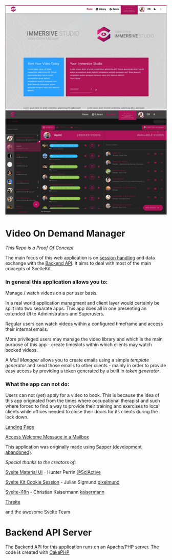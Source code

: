 <img src="./images/hero.jpg" alt="banner hero immercive studio">
<img src="./images/hero_2.jpg" alt="banner hero immercive studio">

# Video On Demand Manager

*This Repo is a Proof Of Concept*

The main focus of this web application is on [session handling](https://github.com/pixelmund/svelte-kit-cookie-session) and data exchange with the [Backend API](https://github.com/anito/vod-backend).
It aims to deal with most of the main concepts of SvelteKit.

### In general this application allows you to: ###

Manage / watch videos on a per user basis.

In a real world application managment and client layer would certainly be split into two separate apps. This app does all in one presenting an extended UI to Administrators and Superusers.

Regular users can watch videos within a configured timeframe and access their internal emails.

More privileged users may manage the video library and which is the main purpose of this app - create timeslots within which clients may watch booked videos.

A _Mail Manager_ allows you to create emails using a simple _template generator_ and send those emails to other clients - mainly in order to provide easy access by providing a token generated by a built in _token generator_.

### What the app can not do: ###

Users can not (yet) apply for a video to book. This is because the idea of this app originated from the times where occupational therapist and such where forced to find a way to provide their training and exercises to local clients while offices needed to close their doors for its clients during the lock down.

[Landing Page](https://vod-app.doojoo.de)

[Access Welcome Message in a Mailbox](https://vod-app.doojoo.de/login?token=eyJ0eXAiOiJKV1QiLCJhbGciOiJIUzI1NiJ9.eyJzdWIiOiIzNTQ5NjNmMS05YmU0LTQyZmItOGQzYi0zZjQwNmEyM2FlNjAiLCJleHAiOjE5NTYyMjU4OTJ9.zt3NtwvgehRS_QTmt8RtsbE6Wpfkp-MGbebQRV9R4BE&redirect=/users/354963f1-9be4-42fb-8d3b-3f406a23ae60%3Ftab%3Dmail%26active%3Dinboxes%26mail_id%3D3d660d30-d76c-4a86-8b75-1098124459e9)

This application was originally made using [Sapper (development abandoned)](https://github.com/anito/vod-app).

_Special thanks to the creators of:_

[Svelte Material UI](https://sveltematerialui.com/) - Hunter Perrin [@SciActive](https://twitter.com/SciActive)

[Svelte Kit Cookie Session](https://github.com/pixelmund/svelte-kit-cookie-session#svelte-kit-cookie-session--) - Julian Sigmund [pixelmund](https://github.com/pixelmund)

[Svelte-i18n](https://github.com/kaisermann/svelte-i18n#svelte-i18n) - Christian Kaisermann [kaisermann](https://github.com/kaisermann)

[Threlte](https://github.com/threlte/threlte)


and the awesome Svelte Team

# Backend API Server

The [Backend API](https://github.com/anito/vod-backend) for this application runs on an Apache/PHP server. The code is created with [CakePHP](https://cakephp.org)

